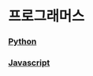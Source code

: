 # 프로그래머스

### <a href="https://github.com/Jiyong95/Codingtest/blob/main/md_Python/README.md">Python</a>

### <a href="https://github.com/Jiyong95/Codingtest/blob/main/md_JS/README.md">Javascript</a>

